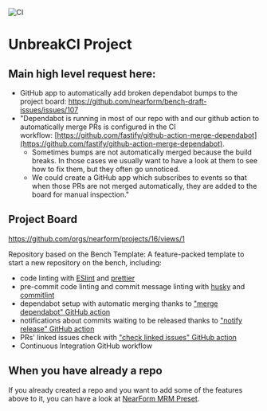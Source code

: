 ![CI](https://github.com/nearform/bench-template/actions/workflows/ci.yml/badge.svg?event=push)

# UnbreakCI Project

## Main high level request here:
- GitHub app to automatically add broken dependabot bumps to the project board: https://github.com/nearform/bench-draft-issues/issues/107  
- "Dependabot is running in most of our repo with and our github action to automatically merge PRs is configured in the CI workflow: [https://github.com/fastify/github-action-merge-dependabot](https://github.com/fastify/github-action-merge-dependabot).  
	- Sometimes bumps are not automatically merged because the build breaks. In those cases we usually want to have a look at them to see how to fix them, but they often go unnoticed.  
	- We could create a GitHub app which subscribes to events so that when those PRs are not merged automatically, they are added to the board for manual inspection."  

## Project Board
https://github.com/orgs/nearform/projects/16/views/1

Repository based on the Bench Template:
A feature-packed template to start a new repository on the bench, including:

- code linting with [ESlint](https://eslint.org) and [prettier](https://prettier.io)
- pre-commit code linting and commit message linting with [husky](https://www.npmjs.com/package/husky) and [commitlint](https://commitlint.js.org/)
- dependabot setup with automatic merging thanks to ["merge dependabot" GitHub action](https://github.com/fastify/github-action-merge-dependabot)
- notifications about commits waiting to be released thanks to ["notify release" GitHub action](https://github.com/nearform/github-action-notify-release)
- PRs' linked issues check with ["check linked issues" GitHub action](https://github.com/nearform/github-action-check-linked-issues)
- Continuous Integration GitHub workflow

## When you have already a repo

If you already created a repo and you want to add some of the features above to it, you can have a look at [NearForm MRM Preset](https://github.com/nearform/mrm-preset-nearform).
